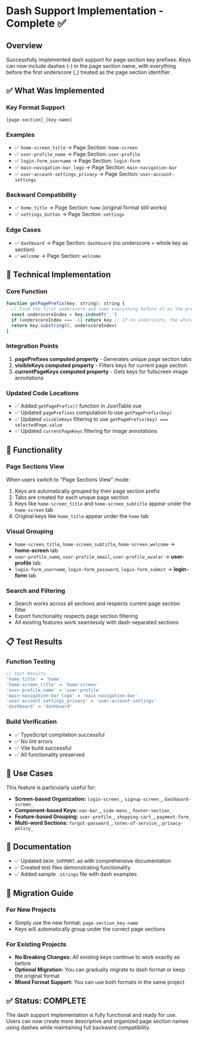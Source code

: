 # Dash Support Implementation - Complete ✅

## Overview
Successfully implemented dash support for page section key prefixes. Keys can now include dashes (-) in the page section name, with everything before the first underscore (_) treated as the page section identifier.

## ✅ What Was Implemented

### **Key Format Support**
```
[page-section]_[key-name]
```

### **Examples**
- ✅ `home-screen_title` → Page Section: `home-screen`
- ✅ `user-profile_name` → Page Section: `user-profile`  
- ✅ `login-form_username` → Page Section: `login-form`
- ✅ `main-navigation-bar_logo` → Page Section: `main-navigation-bar`
- ✅ `user-account-settings_privacy` → Page Section: `user-account-settings`

### **Backward Compatibility**
- ✅ `home_title` → Page Section: `home` (original format still works)
- ✅ `settings_button` → Page Section: `settings`

### **Edge Cases**
- ✅ `dashboard` → Page Section: `dashboard` (no underscore = whole key as section)
- ✅ `welcome` → Page Section: `welcome`

## 🔧 Technical Implementation

### **Core Function**
```javascript
function getPagePrefix(key: string): string {
  // Find the first underscore and take everything before it as the prefix
  const underscoreIndex = key.indexOf('_')
  if (underscoreIndex === -1) return key // If no underscore, the whole key is the prefix
  return key.substring(0, underscoreIndex)
}
```

### **Integration Points**
1. **pagePrefixes computed property** - Generates unique page section tabs
2. **visibleKeys computed property** - Filters keys for current page section  
3. **currentPageKeys computed property** - Gets keys for fullscreen image annotations

### **Updated Code Locations**
- ✅ Added `getPagePrefix()` function in JsonTable.vue
- ✅ Updated `pagePrefixes` computation to use `getPagePrefix(key)`
- ✅ Updated `visibleKeys` filtering to use `getPagePrefix(key) === selectedPage.value`
- ✅ Updated `currentPageKeys` filtering for image annotations

## 🎯 Functionality

### **Page Sections View**
When users switch to "Page Sections View" mode:
1. Keys are automatically grouped by their page section prefix
2. Tabs are created for each unique page section
3. Keys like `home-screen_title` and `home-screen_subtitle` appear under the `home-screen` tab
4. Original keys like `home_title` appear under the `home` tab

### **Visual Grouping**
- `home-screen_title`, `home-screen_subtitle`, `home-screen_welcome` → **home-screen** tab
- `user-profile_name`, `user-profile_email`, `user-profile_avatar` → **user-profile** tab
- `login-form_username`, `login-form_password`, `login-form_submit` → **login-form** tab

### **Search and Filtering**
- Search works across all sections and respects current page section filter
- Export functionality respects page section filtering
- All existing features work seamlessly with dash-separated sections

## 📋 Test Results

### **Function Testing**
```javascript
// Test Results
'home_title' → 'home'
'home-screen_title' → 'home-screen'  
'user-profile_name' → 'user-profile'
'main-navigation-bar_logo' → 'main-navigation-bar'
'user-account-settings_privacy' → 'user-account-settings'
'dashboard' → 'dashboard'
```

### **Build Verification**
- ✅ TypeScript compilation successful
- ✅ No lint errors
- ✅ Vite build successful
- ✅ All functionality preserved

## 🚀 Use Cases

This feature is particularly useful for:
- **Screen-based Organization:** `login-screen_`, `signup-screen_`, `dashboard-screen_`
- **Component-based Keys:** `nav-bar_`, `side-menu_`, `footer-section_`
- **Feature-based Grouping:** `user-profile_`, `shopping-cart_`, `payment-form_`
- **Multi-word Sections:** `forgot-password_`, `terms-of-service_`, `privacy-policy_`

## 📖 Documentation

- ✅ Updated `DASH_SUPPORT.md` with comprehensive documentation
- ✅ Created test files demonstrating functionality
- ✅ Added sample `.strings` file with dash examples

## 🔄 Migration Guide

### **For New Projects**
- Simply use the new format: `page-section_key-name`
- Keys will automatically group under the correct page sections

### **For Existing Projects**  
- **No Breaking Changes:** All existing keys continue to work exactly as before
- **Optional Migration:** You can gradually migrate to dash format or keep the original format
- **Mixed Format Support:** You can use both formats in the same project

## ✅ Status: COMPLETE

The dash support implementation is fully functional and ready for use. Users can now create more descriptive and organized page section names using dashes while maintaining full backward compatibility.
